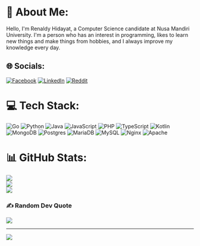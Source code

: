 # 💫 About Me:
Hello, I'm Renaldy Hidayat, a Computer Science candidate at Nusa Mandiri University. I'm a person who has an interest in programming, likes to learn new things and make things from hobbies, and I always improve my knowledge every day.


## 🌐 Socials:
[![Facebook](https://img.shields.io/badge/Facebook-%231877F2.svg?logo=Facebook&logoColor=white)](https://facebook.com/renaldy.hidayat.54) [![LinkedIn](https://img.shields.io/badge/LinkedIn-%230077B5.svg?logo=linkedin&logoColor=white)](https://linkedin.com/in/renaldy-hidayat-40033a1b5) [![Reddit](https://img.shields.io/badge/Reddit-%23FF4500.svg?logo=Reddit&logoColor=white)](https://reddit.com/user/Quick_Handle_3733) 

# 💻 Tech Stack:
![Go](https://img.shields.io/badge/go-%2300ADD8.svg?style=for-the-badge&logo=go&logoColor=white) ![Python](https://img.shields.io/badge/python-3670A0?style=for-the-badge&logo=python&logoColor=ffdd54) ![Java](https://img.shields.io/badge/java-%23ED8B00.svg?style=for-the-badge&logo=java&logoColor=white) ![JavaScript](https://img.shields.io/badge/javascript-%23323330.svg?style=for-the-badge&logo=javascript&logoColor=%23F7DF1E) ![PHP](https://img.shields.io/badge/php-%23777BB4.svg?style=for-the-badge&logo=php&logoColor=white) ![TypeScript](https://img.shields.io/badge/typescript-%23007ACC.svg?style=for-the-badge&logo=typescript&logoColor=white) ![Kotlin](https://img.shields.io/badge/kotlin-%230095D5.svg?style=for-the-badge&logo=kotlin&logoColor=white) ![MongoDB](https://img.shields.io/badge/MongoDB-%234ea94b.svg?style=for-the-badge&logo=mongodb&logoColor=white) ![Postgres](https://img.shields.io/badge/postgres-%23316192.svg?style=for-the-badge&logo=postgresql&logoColor=white) ![MariaDB](https://img.shields.io/badge/MariaDB-003545?style=for-the-badge&logo=mariadb&logoColor=white) ![MySQL](https://img.shields.io/badge/mysql-%2300f.svg?style=for-the-badge&logo=mysql&logoColor=white) ![Nginx](https://img.shields.io/badge/nginx-%23009639.svg?style=for-the-badge&logo=nginx&logoColor=white) ![Apache](https://img.shields.io/badge/apache-%23D42029.svg?style=for-the-badge&logo=apache&logoColor=white)
# 📊 GitHub Stats:
![](https://github-readme-stats.vercel.app/api?username=renaldyhidayatt&theme=gruvbox&hide_border=false&include_all_commits=false&count_private=false)<br/>
![](https://github-readme-streak-stats.herokuapp.com/?user=renaldyhidayatt&theme=gruvbox&hide_border=false)<br/>
![](https://github-readme-stats.vercel.app/api/top-langs/?username=renaldyhidayatt&theme=gruvbox&hide_border=false&include_all_commits=false&count_private=false&layout=compact)

### ✍️ Random Dev Quote
![](https://quotes-github-readme.vercel.app/api?type=horizontal&theme=gruvbox)


---
[![](https://visitcount.itsvg.in/api?id=renaldyhidayatt&icon=0&color=2)](https://visitcount.itsvg.in)

<!-- Proudly created with GPRM ( https://gprm.itsvg.in ) -->